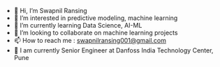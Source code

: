 - 👋 Hi, I’m Swapnil Ransing
- 👀 I’m interested in predictive modeling, machine learning
- 🌱 I’m currently learning Data Science, AI-ML
- 💞️ I’m looking to collaborate on machine learning projects
- 📫 How to reach me : swapnilransing001@gmail.com
- 🚀 I am currently Senior Engineer at Danfoss India Technology Center, Pune

<!---
Swapnil-Ransing/Swapnil-Ransing is a ✨ special ✨ repository because its `README.md` (this file) appears on your GitHub profile.
You can click the Preview link to take a look at your changes.
--->
